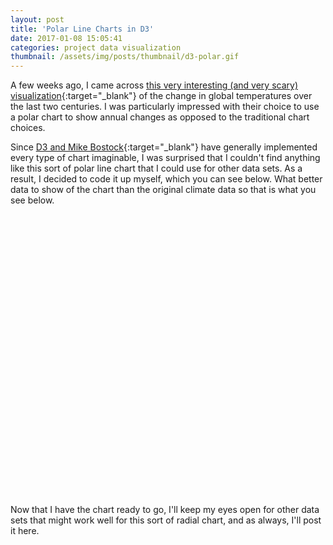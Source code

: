 ```yaml
---
layout: post
title: 'Polar Line Charts in D3'
date: 2017-01-08 15:05:41
categories: project data visualization
thumbnail: /assets/img/posts/thumbnail/d3-polar.gif
---
```


A few weeks ago, I came across [this very interesting (and very scary) visualization](http://blogs.reading.ac.uk/climate-lab-book/files/2016/05/spiral_optimized.gif){:target="_blank"} of the change in global temperatures over the last two centuries. I was particularly impressed with their choice to use a polar chart to show annual changes as opposed to the traditional chart choices.

Since [D3 and Mike Bostock](https://bost.ocks.org/mike/){:target="_blank"} have generally implemented every type of chart imaginable, I was surprised that I couldn't find anything like this sort of polar line chart that I could use for other data sets. As a result, I decided to code it up myself, which you can see below. What better data to show of the chart than the original climate data so that is what you see below.

<style>
#d3-polar-container {
    width: 90%;
    max-width: 450px;
    height: 450px;
}

#polar-line-chart {
    width: 100%;
    height: 100%;
}

#polar-line-chart .line {
    fill: none;
    stroke: steelblue;
    stroke-width: 1px;
}

#polar-line-chart .domain {
    display: none;
}

#polar-line-chart .year-text {
    font-family: sans-serif;
    font-size: 14px;
}

#polar-line-chart .play-text {
    font-family: sans-serif;
    font-size: 18px;
    cursor: pointer;
    fill: #77bdee;
}
</style>

<div id='d3-polar-container' style='margin: auto;'>
    <svg id="polar-line-chart"></svg>
</div>

<script>
/* resize svg height if needed */
var c_width = $("#d3-polar-container").width();
$("#d3-polar-container").css("height", c_width);

/* initialize svg and variables */
var polar_svg = d3.select("#polar-line-chart"),
    margin = {top: 55, left: 45, bottom: 35, right: 45, center: 75},
    width = c_width - margin.left - margin.right;
    height = c_width - margin.top - margin.bottom;

// polar scales
var t = d3.scaleTime().range([0, 2 * Math.PI]),
    r = d3.scaleLinear().range([0, (width - margin.center) / 2]);

// cartesian conversion
var x = function(t, r) { return (margin.left) + (width / 2) + ((r + (margin.center / 2)) *  Math.sin(t)); },
    y = function(t, r) { return (margin.top) + (height / 2) - ((r + (margin.center / 2)) *  Math.cos(t)); }

var line = d3.line()
    .x(function(d) { return x(t(d.month), r(d.value)); })
    .y(function(d) { return y(t(d.month), r(d.value)); });

var color = d3.scaleLinear()
    .range(["#2a96e8", "#fb6767"]);

/* draw polar background */
polar_svg.append('circle')
    .attr("r", width / 2)
    .attr("cx", margin.left + width / 2)
    .attr("cy", margin.top + height / 2)
    .style("fill", "#ececec")
    .style("stroke", "#000")
    .style("stroke-width", "0.5px");

polar_svg.append('circle')
    .attr("r", margin.center / 2)
    .attr("cx", margin.left + width / 2)
    .attr("cy", margin.top + height / 2)
    .style("fill", "white")
    .style("stroke", "#000")
    .style("stroke-width", "0.5px");

/* pull data */
d3.csv("/assets/data/d3-radial-temp.csv", function(d) {
    d.year  = +d.year;
    d.month = +d.month;
    d.value = +d.v2;
    return d;
}, function(error, data) {
    if (error) throw error;

    var [t_min, t_max] = d3.extent(data, function(d) { return d.month; }),
        [r_min, r_max] = d3.extent(data, function(d) { return d.value;   });
    var r_margin = {top: 0.15, bottom: 0};

    t.domain([t_min, t_max + 1]);
    r.domain([r_min - r_margin.bottom, r_max + r_margin.top]);
    color.domain(d3.extent(data, function(d) { return d.year; }));

    /* draw polar axes */
    var ticks = r.ticks(5).splice(1);
    var axis  = d3.axisBottom(r).tickValues(ticks).tickSize(0).tickFormat(d3.format(".1f"));

    polar_svg.selectAll("g")
        .data(ticks).enter()
        .append("circle")
        .attr("cx", margin.left + width / 2)
        .attr("cy", margin.top + height / 2)
        .attr("r", function(d) { return margin.center / 2 + r(d); })
        .attr("fill", "none")
        .attr("stroke", "#000")
        .attr("stroke-width", "0.25px");

    polar_svg.append("rect")
        .attr("x", margin.left + (margin.center + width) / 2 + 5)
        .attr("y", margin.top + height / 2 - 10)
        .attr("width", (width - margin.center) / 2 - 7)
        .attr("height", 20)
        .attr("fill", "#ececec");

    /* render center year, "play", title, and month text */
    var text_size = (c_width == 450 ? 1 : 0.8);

    polar_svg.append("text")
        .attr("class", "year-text")
        .style("font-size", text_size - 0.1 + "em")
        .attr("transform", "translate(" + (margin.left + width / 2 - 15) + "," + (margin.top + height / 2 + 5) + ")")
        .text("1850");

    polar_svg.append("text")
        .style("font-size", text_size + "em")
        .attr("transform", "translate(" + 10 + "," + 15 + ")")
        .text("Global Temperature Change in °C (1850 - 2016)");

    polar_svg.append("text")
        .style("font-size", text_size - 0.1 + "em")
        .attr("transform", "translate(" + (width + margin.left + 10) + "," + (height / 2 + margin.top - 8) + ") rotate(90)")
        .text("Apr");

    polar_svg.append("text")
        .style("font-size", text_size - 0.1 + "em")
        .attr("transform", "translate(" + (width / 2 + margin.left - 8) + "," + (margin.top - 8) + ")")
        .text("Jan");

    polar_svg.append("text")
        .style("font-size", text_size - 0.1 + "em")
        .attr("transform", "translate(" + (margin.left - 8) + "," + (height / 2 + margin.top + 8) + ") rotate(270)")
        .text("Oct");

    polar_svg.append("text")
        .style("font-size", text_size - 0.1 + "em")
        .attr("transform", "translate(" + (width / 2 + margin.left + 8) + "," + (height + margin.top + 8) + ") rotate(180)")
        .text("Jul");

    $(document).ready(function() {
        polar_svg.append("text")
            .attr("class", "play-text")
            .style("font-size", text_size + "em")
            .attr("transform", "translate(" + 10 + "," + 35 + ")")
            .text("Play");
    });

    /* animate on click */
    polar_svg.select(".play-text").on("click", function() {
        /* clear paths and axis */
        polar_svg.selectAll(".line").remove();
        polar_svg.select("#axis").remove();
        polar_svg.selectAll(".year-text.added").remove();
        polar_svg.selectAll(".year-text").text("1850");
        polar_svg.selectAll(".year-text-cover").remove();

        for (var i = 1; i < data.length; i++) {
            /* draw new path */
            polar_svg.append("path")
                .attr("class", "line")
                .attr("d", line([data[i - 1], data[i]]))
                .style("stroke", color(data[i - 1].year))
                .style("opacity", 0)
                .transition()
                .duration(50)
                .delay(1000 + 5 * i)
                .style("opacity", 1);

            /* update center text */
            if (data[i - 1].month == 1) {
                polar_svg.append("rect")
                    .attr("class", "year-text-cover")
                    .attr("x", margin.left + width / 2 - margin.center / 2 + 15)
                    .attr("y", margin.left + width / 2 - margin.center / 2 + 25)
                    .attr("width", 45)
                    .attr("height", 45)
                    .attr("fill", "white")
                    .style("opacity", 0)
                    .transition()
                    .duration(0)
                    .delay(1000 + 5 * i)
                    .style("opacity", 1);

                polar_svg.append("text")
                    .classed("year-text", true)
                    .classed("added", true)
                    .attr("transform", "translate(" + (margin.left + width / 2 - 15) + "," + (margin.top + height / 2 + 5) + ")")
                    .text(data[i - 1].year)
                    .style("opacity", 0)
                    .style("font-size", text_size - 0.1 + "em")
                    .transition()
                    .duration(0)
                    .delay(1000 + 5 * i)
                    .style("opacity", 1);
            }
        }

        /* re-render axis */
        polar_svg.append("g")
            .attr("id", "axis")
            .attr("transform", "translate(" + (margin.left + (margin.center + width) / 2) + "," + (margin.top + (height / 2) - 6) + ")")
            .style("font-size", (c_width == 450 ? 0.6 : 0.5) + "em")
            .call(axis);
    });

    /* render radial ticks */
    polar_svg.append("g")
        .attr("id", "axis")
        .attr("transform", "translate(" + (margin.left + (margin.center + width) / 2) + "," + (margin.top + (height / 2) - 6) + ")")
        .style("font-size", (c_width == 450 ? 0.6 : 0.5) + "em")
        .call(axis);
});

</script>

Now that I have the chart ready to go, I'll keep my eyes open for other data sets that might work well for this sort of radial chart, and as always, I'll post it here.



